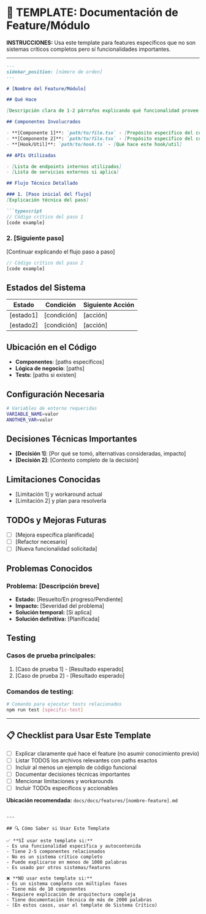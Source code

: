 # 🔧 TEMPLATE: Documentación de Feature/Módulo

**INSTRUCCIONES:** Usa este template para features específicos que no son sistemas críticos completos pero sí funcionalidades importantes.

---

```markdown
---
sidebar_position: [número de orden]
---

# [Nombre del Feature/Módulo]

## Qué Hace

[Descripción clara de 1-2 párrafos explicando qué funcionalidad provee este feature y en qué contexto se usa]

## Componentes Involucrados

- **[Componente 1]**: `path/to/file.tsx` - [Propósito específico del componente]
- **[Componente 2]**: `path/to/file.tsx` - [Propósito específico del componente]
- **[Hook/Util]**: `path/to/hook.ts` - [Qué hace este hook/util]

## APIs Utilizadas

- [Lista de endpoints internos utilizados]
- [Lista de servicios externos si aplica]

## Flujo Técnico Detallado

### 1. [Paso inicial del flujo]
[Explicación técnica del paso]

```typescript
// Código crítico del paso 1
[code example]
```

### 2. [Siguiente paso]
[Continuar explicando el flujo paso a paso]

```typescript
// Código crítico del paso 2
[code example]
```

## Estados del Sistema

| Estado | Condición | Siguiente Acción |
|--------|-----------|------------------|
| [estado1] | [condición] | [acción] |
| [estado2] | [condición] | [acción] |

## Ubicación en el Código

- **Componentes**: [paths específicos]
- **Lógica de negocio**: [paths]
- **Tests**: [paths si existen]

## Configuración Necesaria

```bash
# Variables de entorno requeridas
VARIABLE_NAME=valor
ANOTHER_VAR=valor
```

## Decisiones Técnicas Importantes

- **[Decisión 1]**: [Por qué se tomó, alternativas consideradas, impacto]
- **[Decisión 2]**: [Contexto completo de la decisión]

## Limitaciones Conocidas

- [Limitación 1] y workaround actual
- [Limitación 2] y plan para resolverla

## TODOs y Mejoras Futuras

- [ ] [Mejora específica planificada]
- [ ] [Refactor necesario]
- [ ] [Nueva funcionalidad solicitada]

## Problemas Conocidos

### **Problema: [Descripción breve]**
- **Estado:** [Resuelto/En progreso/Pendiente]
- **Impacto:** [Severidad del problema]
- **Solución temporal:** [Si aplica]
- **Solución definitiva:** [Planificada]

## Testing

### **Casos de prueba principales:**
1. [Caso de prueba 1] - [Resultado esperado]
2. [Caso de prueba 2] - [Resultado esperado]

### **Comandos de testing:**
```bash
# Comando para ejecutar tests relacionados
npm run test [specific-test]
```

---

## 📋 Checklist para Usar Este Template

- [ ] Explicar claramente qué hace el feature (no asumir conocimiento previo)
- [ ] Listar TODOS los archivos relevantes con paths exactos
- [ ] Incluir al menos un ejemplo de código funcional
- [ ] Documentar decisiones técnicas importantes
- [ ] Mencionar limitaciones y workarounds
- [ ] Incluir TODOs específicos y accionables

**Ubicación recomendada:** `docs/docs/features/[nombre-feature].md`
```

---

## 🔍 Cómo Saber si Usar Este Template

✅ **SÍ usar este template si:**
- Es una funcionalidad específica y autocontenida
- Tiene 2-5 componentes relacionados
- No es un sistema crítico completo
- Puede explicarse en menos de 1000 palabras
- Es usado por otros sistemas/features

❌ **NO usar este template si:**
- Es un sistema completo con múltiples fases
- Tiene más de 10 componentes
- Requiere explicación de arquitectura compleja
- Tiene documentación técnica de más de 2000 palabras
- (En estos casos, usar el template de Sistema Crítico)
